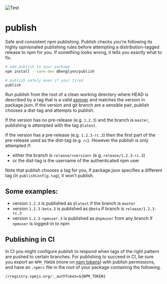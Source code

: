 ![Test](https://github.com/benglynn/publish/workflows/Test/badge.svg)

# publish

Safe and consistent npm publishing. Publish checks you're following its highly
opinionated publishing rules before attempting a distribution-tagged release to
npm for you. If something looks wrong, it tells you exactly what to fix.

```bash
# add publish to your package
npm install --save-dev @benglynn/publish

# publish safely even if your tired
publish
```

Run publish from the root of a clean working directory where HEAD is described
by a tag that is a valid [semver][] and matches the version in package.json. If
the version and git branch are a sensible pair, publish chooses a dist-tag and
attempts to publish.

If the version has no pre-release (e.g. `1.2.3`) and the branch is `master`,
publishing is attempted with the tag `@latest`.

If the version has a pre-release (e.g. `1.2.3-rc.3`) then the first part of the
pre-release used as the dist-tag (e.g. `rc`). However the publish is only
attempted if:

- either the branch is `release/<version>` (e.g. `release/1.2.3-rc.3`)
- or the dist-tag is the username of the authenticated npm user 

Note that publish chooses a tag for you, if package.json specifies a different
tag (in `publishConfig.tag`), it won't publish.

## Some examples:

- version `1.2.3` is published as `@latest` if the branch is `master`
- version `1.2.3-beta.3` is published as `@beta` if branch is `release/1.2.3-rc.3`
- version `1.2.3-npmuser.3` is published as `@npmuser` from any branch if
  `npmuser` is logged-in to npm


## Publishing in CI

In CI you might configure publish to respond when tags of the right pattern are
 pushed to certain branches. For publishing to succeed in CI, be sure you export
 an `NPM_TOKEN` (more on [npm tokens][]) with publish permissions, and have an
 `.npmrc` file in the root of your package containing the following.

  ```
  //registry.npmjs.org/:_authToken=${NPM_TOKEN}
  ```

[semver]: https://github.com/npm/node-semver#readme
[npm tokens]: https://docs.npmjs.com/about-authentication-tokens
